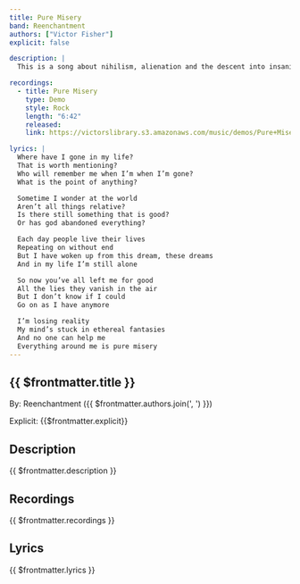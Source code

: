 ```yaml
---
title: Pure Misery
band: Reenchantment
authors: ["Victor Fisher"]
explicit: false

description: |
  This is a song about nihilism, alienation and the descent into insanity.

recordings:
  - title: Pure Misery
    type: Demo
    style: Rock
    length: "6:42"
    released: 
    link: https://victorslibrary.s3.amazonaws.com/music/demos/Pure+Misery.mp3

lyrics: |
  Where have I gone in my life?
  That is worth mentioning?
  Who will remember me when I’m when I’m gone?
  What is the point of anything?

  Sometime I wonder at the world
  Aren’t all things relative?
  Is there still something that is good?
  Or has god abandoned everything?

  Each day people live their lives
  Repeating on without end
  But I have woken up from this dream, these dreams
  And in my life I’m still alone

  So now you’ve all left me for good
  All the lies they vanish in the air
  But I don’t know if I could
  Go on as I have anymore

  I’m losing reality
  My mind’s stuck in ethereal fantasies
  And no one can help me
  Everything around me is pure misery
---
```


## {{ $frontmatter.title }}

By: <g-link to="/band/reenchantment">Reenchantment</g-link> ({{ $frontmatter.authors.join(', ') }})

Explicit: {{$frontmatter.explicit}}

## Description

<vue-markdown>{{ $frontmatter.description }}</vue-markdown>

## Recordings

{{ $frontmatter.recordings }}

## Lyrics

<vue-markdown>{{ $frontmatter.lyrics }}</vue-markdown>
